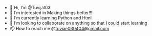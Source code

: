 - 👋 Hi, I’m @Tuvijat03
- 👀 I’m interested in Making things better!!! 
- 🌱 I’m currently learning Python and Html
- 💞️ I’m looking to collaborate on anything so that I could start learning
- 📫 How to reach me @tuviae030404@gmail.com

<!---
Tuvijat03/Tuvijat03 is a ✨ special ✨ repository because its `README.md` (this file) appears on your GitHub profile.
You can click the Preview link to take a look at your changes.
--->
